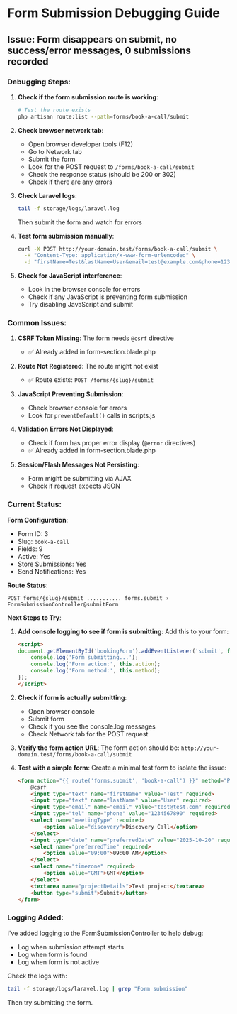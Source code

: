 # Form Submission Debugging Guide

## Issue: Form disappears on submit, no success/error messages, 0 submissions recorded

### Debugging Steps:

1. **Check if the form submission route is working**:
   ```bash
   # Test the route exists
   php artisan route:list --path=forms/book-a-call/submit
   ```

2. **Check browser network tab**:
   - Open browser developer tools (F12)
   - Go to Network tab
   - Submit the form
   - Look for the POST request to `/forms/book-a-call/submit`
   - Check the response status (should be 200 or 302)
   - Check if there are any errors

3. **Check Laravel logs**:
   ```bash
   tail -f storage/logs/laravel.log
   ```
   Then submit the form and watch for errors

4. **Test form submission manually**:
   ```bash
   curl -X POST http://your-domain.test/forms/book-a-call/submit \
     -H "Content-Type: application/x-www-form-urlencoded" \
     -d "firstName=Test&lastName=User&email=test@example.com&phone=1234567890&meetingType=discovery&preferredDate=2025-10-20&preferredTime=09:00&timezone=GMT&projectDetails=Test"
   ```

5. **Check for JavaScript interference**:
   - Look in the browser console for errors
   - Check if any JavaScript is preventing form submission
   - Try disabling JavaScript and submit

### Common Issues:

1. **CSRF Token Missing**: The form needs `@csrf` directive
   - ✅ Already added in form-section.blade.php

2. **Route Not Registered**: The route might not exist
   - ✅ Route exists: `POST /forms/{slug}/submit`

3. **JavaScript Preventing Submission**:
   - Check browser console for errors
   - Look for `preventDefault()` calls in scripts.js

4. **Validation Errors Not Displayed**:
   - Check if form has proper error display (`@error` directives)
   - ✅ Already added in form-section.blade.php

5. **Session/Flash Messages Not Persisting**:
   - Form might be submitting via AJAX
   - Check if request expects JSON

### Current Status:

**Form Configuration**:
- Form ID: 3
- Slug: `book-a-call`
- Fields: 9
- Active: Yes
- Store Submissions: Yes
- Send Notifications: Yes

**Route Status**:
```
POST forms/{slug}/submit ........... forms.submit › FormSubmissionController@submitForm
```

**Next Steps to Try**:

1. **Add console logging to see if form is submitting**:
   Add this to your form:
   ```html
   <script>
   document.getElementById('bookingForm').addEventListener('submit', function(e) {
       console.log('Form submitting...');
       console.log('Form action:', this.action);
       console.log('Form method:', this.method);
   });
   </script>
   ```

2. **Check if form is actually submitting**:
   - Open browser console
   - Submit form
   - Check if you see the console.log messages
   - Check Network tab for the POST request

3. **Verify the form action URL**:
   The form action should be: `http://your-domain.test/forms/book-a-call/submit`
   
4. **Test with a simple form**:
   Create a minimal test form to isolate the issue:
   ```html
   <form action="{{ route('forms.submit', 'book-a-call') }}" method="POST">
       @csrf
       <input type="text" name="firstName" value="Test" required>
       <input type="text" name="lastName" value="User" required>
       <input type="email" name="email" value="test@test.com" required>
       <input type="tel" name="phone" value="1234567890" required>
       <select name="meetingType" required>
           <option value="discovery">Discovery Call</option>
       </select>
       <input type="date" name="preferredDate" value="2025-10-20" required>
       <select name="preferredTime" required>
           <option value="09:00">09:00 AM</option>
       </select>
       <select name="timezone" required>
           <option value="GMT">GMT</option>
       </select>
       <textarea name="projectDetails">Test project</textarea>
       <button type="submit">Submit</button>
   </form>
   ```

### Logging Added:

I've added logging to the FormSubmissionController to help debug:
- Log when submission attempt starts
- Log when form is found
- Log when form is not active

Check the logs with:
```bash
tail -f storage/logs/laravel.log | grep "Form submission"
```

Then try submitting the form.
